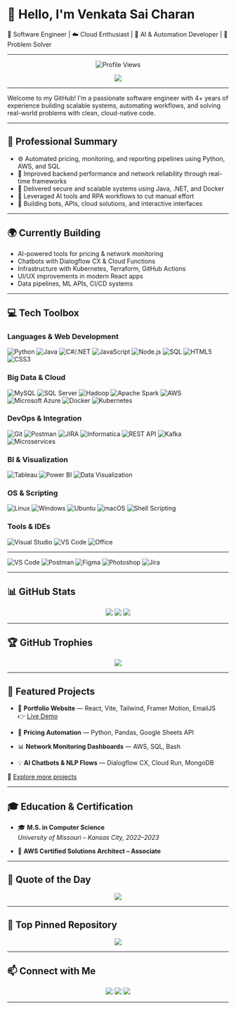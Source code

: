 # 👋 Hello, I'm Venkata Sai Charan

🎯 Software Engineer | ☁️ Cloud Enthusiast | 🧠 AI & Automation Developer | 🔧 Problem Solver

---

<p align="center">
  <img src="https://komarev.com/ghpvc/?username=saicharankarasala&label=Profile%20views&color=brightgreen&style=flat" alt="Profile Views"/>
</p>

<p align="center">
  <img src="https://readme-typing-svg.herokuapp.com?font=Fira+Code&weight=500&size=22&pause=1000&color=36BCF7&center=true&vCenter=true&width=600&lines=Automation+%26+AI+Developer;Fullstack+Cloud+Engineer;Code+that+Solves+Real+Problems"/>
</p>

---

Welcome to my GitHub! I'm a passionate software engineer with 4+ years of experience building scalable systems, automating workflows, and solving real-world problems with clean, cloud-native code.

---

## 💼 Professional Summary

- ⚙️ Automated pricing, monitoring, and reporting pipelines using Python, AWS, and SQL
- 🧩 Improved backend performance and network reliability through real-time frameworks
- 🔗 Delivered secure and scalable systems using Java, .NET, and Docker
- 🧠 Leveraged AI tools and RPA workflows to cut manual effort
- 🚀 Building bots, APIs, cloud solutions, and interactive interfaces

---

## 🌍 Currently Building

- AI-powered tools for pricing & network monitoring  
- Chatbots with Dialogflow CX & Cloud Functions  
- Infrastructure with Kubernetes, Terraform, GitHub Actions  
- UI/UX improvements in modern React apps  
- Data pipelines, ML APIs, CI/CD systems

---

## 💻 Tech Toolbox

### Languages & Web Development

![Python](https://img.shields.io/badge/Python-3776AB?style=for-the-badge&logo=python&logoColor=white)
![Java](https://img.shields.io/badge/Java-007396?style=for-the-badge&logo=java&logoColor=white)
![C#/.NET](https://img.shields.io/badge/.NET-512BD4?style=for-the-badge&logo=dotnet&logoColor=white)
![JavaScript](https://img.shields.io/badge/JavaScript-F7DF1E?style=for-the-badge&logo=javascript&logoColor=black)
![Node.js](https://img.shields.io/badge/Node.js-339933?style=for-the-badge&logo=nodedotjs&logoColor=white)
![SQL](https://img.shields.io/badge/SQL-4479A1?style=for-the-badge&logo=mysql&logoColor=white)
![HTML5](https://img.shields.io/badge/HTML5-E34F26?style=for-the-badge&logo=html5&logoColor=white)
![CSS3](https://img.shields.io/badge/CSS3-1572B6?style=for-the-badge&logo=css3&logoColor=white)

### Big Data & Cloud

![MySQL](https://img.shields.io/badge/MySQL-4479A1?style=for-the-badge&logo=mysql&logoColor=white)
![SQL Server](https://img.shields.io/badge/SQL%20Server-CC2927?style=for-the-badge&logo=microsoftsqlserver&logoColor=white)
![Hadoop](https://img.shields.io/badge/Apache%20Hadoop-66CCFF?style=for-the-badge&logo=apachehadoop&logoColor=black)
![Apache Spark](https://img.shields.io/badge/Apache%20Spark-FDEE21?style=for-the-badge&logo=apachespark&logoColor=black)
![AWS](https://img.shields.io/badge/AWS-232F3E?style=for-the-badge&logo=amazonaws&logoColor=white)
![Microsoft Azure](https://img.shields.io/badge/Microsoft%20Azure-0078D4?style=for-the-badge&logo=microsoftazure&logoColor=white)
![Docker](https://img.shields.io/badge/Docker-2496ED?style=for-the-badge&logo=docker&logoColor=white)
![Kubernetes](https://img.shields.io/badge/Kubernetes-326CE5?style=for-the-badge&logo=kubernetes&logoColor=white)

### DevOps & Integration

![Git](https://img.shields.io/badge/Git-F05032?style=for-the-badge&logo=git&logoColor=white)
![Postman](https://img.shields.io/badge/Postman-FF6C37?style=for-the-badge&logo=postman&logoColor=white)
![JIRA](https://img.shields.io/badge/JIRA-0052CC?style=for-the-badge&logo=jira&logoColor=white)
![Informatica](https://img.shields.io/badge/Informatica-F36D00?style=for-the-badge&logoColor=white)
![REST API](https://img.shields.io/badge/REST%20APIs-02569B?style=for-the-badge&logo=cloudflare&logoColor=white)
![Kafka](https://img.shields.io/badge/Kafka-231F20?style=for-the-badge&logo=apachekafka&logoColor=white)
![Microservices](https://img.shields.io/badge/Microservices-00ADD8?style=for-the-badge&logo=docker&logoColor=white)

### BI & Visualization

![Tableau](https://img.shields.io/badge/Tableau-E97627?style=for-the-badge&logo=tableau&logoColor=white)
![Power BI](https://img.shields.io/badge/Power%20BI-F2C811?style=for-the-badge&logo=powerbi&logoColor=black)
![Data Visualization](https://img.shields.io/badge/Data%20Viz-336791?style=for-the-badge&logo=chartdotjs&logoColor=white)

### OS & Scripting

![Linux](https://img.shields.io/badge/Linux-FCC624?style=for-the-badge&logo=linux&logoColor=black)
![Windows](https://img.shields.io/badge/Windows-0078D6?style=for-the-badge&logo=windows&logoColor=white)
![Ubuntu](https://img.shields.io/badge/Ubuntu-E95420?style=for-the-badge&logo=ubuntu&logoColor=white)
![macOS](https://img.shields.io/badge/macOS-000000?style=for-the-badge&logo=apple&logoColor=white)
![Shell Scripting](https://img.shields.io/badge/Shell%20Script-4EAA25?style=for-the-badge&logo=gnubash&logoColor=white)

### Tools & IDEs

![Visual Studio](https://img.shields.io/badge/Visual%20Studio-5C2D91?style=for-the-badge&logo=visualstudio&logoColor=white)
![VS Code](https://img.shields.io/badge/VS%20Code-007ACC?style=for-the-badge&logo=visualstudiocode&logoColor=white)
![Office](https://img.shields.io/badge/MS%20Office-D83B01?style=for-the-badge&logo=microsoftoffice&logoColor=white)

---

![VS Code](https://img.shields.io/badge/-VSCode-007ACC?style=for-the-badge&logo=visual-studio-code&logoColor=white)
![Postman](https://img.shields.io/badge/-Postman-FF6C37?style=for-the-badge&logo=postman&logoColor=white)
![Figma](https://img.shields.io/badge/-Figma-F24E1E?style=for-the-badge&logo=figma&logoColor=white)
![Photoshop](https://img.shields.io/badge/-Photoshop-31A8FF?style=for-the-badge&logo=adobe-photoshop&logoColor=white)
![Jira](https://img.shields.io/badge/-Jira-0052CC?style=for-the-badge&logo=jira&logoColor=white)

---

## 📊 GitHub Stats

<p align="center">
  <img src="https://github-profile-summary-cards.vercel.app/api/cards/profile-details?username=saicharankarasala&theme=tokyonight" />
  <img src="https://github-profile-summary-cards.vercel.app/api/cards/most-commit-language?username=saicharankarasala&theme=tokyonight" />
  <img src="https://github-profile-summary-cards.vercel.app/api/cards/stats?username=saicharankarasala&theme=tokyonight" />
</p>

---

## 🏆 GitHub Trophies

<p align="center">
  <img src="https://github-profile-trophy.vercel.app/?username=saicharankarasala&theme=gruvbox&no-frame=true&title=Commits" />
</p>

---

## 🚀 Featured Projects

- 🎯 **Portfolio Website** — React, Vite, Tailwind, Framer Motion, EmailJS  
  👉 [Live Demo](https://www.venkatasaicharan.com)

- 🤖 **Pricing Automation** — Python, Pandas, Google Sheets API

- 📊 **Network Monitoring Dashboards** — AWS, SQL, Bash

- 💡 **AI Chatbots & NLP Flows** — Dialogflow CX, Cloud Run, MongoDB

🔗 [Explore more projects](https://www.venkatasaicharan.com)

---

## 🎓 Education & Certification

- 🎓 **M.S. in Computer Science**  
  *University of Missouri – Kansas City, 2022–2023*

- 📜 **AWS Certified Solutions Architect – Associate**

---

## 💬 Quote of the Day

<p align="center">
  <img src="https://quotes-github-readme.vercel.app/api?type=horizontal&theme=radical" />
</p>

---

## 📌 Top Pinned Repository

<p align="center">
  <a href="https://github.com/saicharankarasala/Portfolio">
    <img src="https://github-readme-stats.vercel.app/api/pin/?username=saicharankarasala&repo=Portfolio&theme=tokyonight&hide_border=true" />
  </a>
</p>

---

## 📫 Connect with Me

<p align="center">
  <a href="https://linkedin.com/in/sai-charan-k-v"><img src="https://img.shields.io/badge/LinkedIn-%230077B5.svg?logo=linkedin&logoColor=white" /></a>
  <a href="mailto:kvscharan11@gmail.com"><img src="https://img.shields.io/badge/Email-D14836?logo=gmail&logoColor=white" /></a>
  <a href="https://www.venkatasaicharan.com"><img src="https://img.shields.io/badge/Portfolio-%23000000.svg?logo=vercel&logoColor=white" /></a>
</p>

---

<!-- Built with ❤️ by Venkata Sai Charan -->
